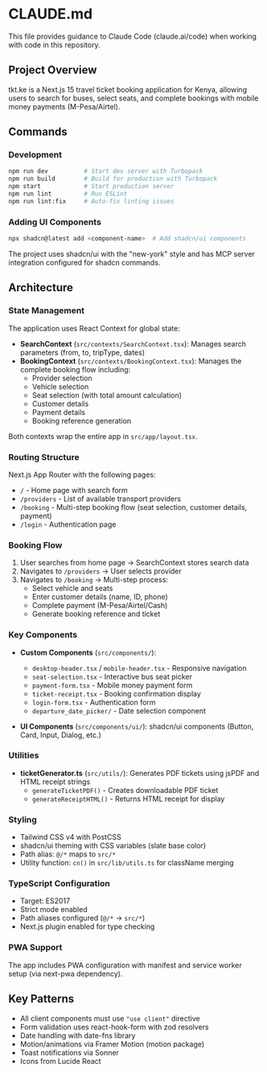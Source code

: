 # CLAUDE.md

This file provides guidance to Claude Code (claude.ai/code) when working with code in this repository.

## Project Overview

tkt.ke is a Next.js 15 travel ticket booking application for Kenya, allowing users to search for buses, select seats, and complete bookings with mobile money payments (M-Pesa/Airtel).

## Commands

### Development
```bash
npm run dev          # Start dev server with Turbopack
npm run build        # Build for production with Turbopack
npm start            # Start production server
npm run lint         # Run ESLint
npm run lint:fix     # Auto-fix linting issues
```

### Adding UI Components
```bash
npx shadcn@latest add <component-name>  # Add shadcn/ui components
```

The project uses shadcn/ui with the "new-york" style and has MCP server integration configured for shadcn commands.

## Architecture

### State Management

The application uses React Context for global state:

- **SearchContext** (`src/contexts/SearchContext.tsx`): Manages search parameters (from, to, tripType, dates)
- **BookingContext** (`src/contexts/BookingContext.tsx`): Manages the complete booking flow including:
  - Provider selection
  - Vehicle selection
  - Seat selection (with total amount calculation)
  - Customer details
  - Payment details
  - Booking reference generation

Both contexts wrap the entire app in `src/app/layout.tsx`.

### Routing Structure

Next.js App Router with the following pages:
- `/` - Home page with search form
- `/providers` - List of available transport providers
- `/booking` - Multi-step booking flow (seat selection, customer details, payment)
- `/login` - Authentication page

### Booking Flow

1. User searches from home page → SearchContext stores search data
2. Navigates to `/providers` → User selects provider
3. Navigates to `/booking` → Multi-step process:
   - Select vehicle and seats
   - Enter customer details (name, ID, phone)
   - Complete payment (M-Pesa/Airtel/Cash)
   - Generate booking reference and ticket

### Key Components

- **Custom Components** (`src/components/`):
  - `desktop-header.tsx` / `mobile-header.tsx` - Responsive navigation
  - `seat-selection.tsx` - Interactive bus seat picker
  - `payment-form.tsx` - Mobile money payment form
  - `ticket-receipt.tsx` - Booking confirmation display
  - `login-form.tsx` - Authentication form
  - `departure_date_picker/` - Date selection component

- **UI Components** (`src/components/ui/`): shadcn/ui components (Button, Card, Input, Dialog, etc.)

### Utilities

- **ticketGenerator.ts** (`src/utils/`): Generates PDF tickets using jsPDF and HTML receipt strings
  - `generateTicketPDF()` - Creates downloadable PDF ticket
  - `generateReceiptHTML()` - Returns HTML receipt for display

### Styling

- Tailwind CSS v4 with PostCSS
- shadcn/ui theming with CSS variables (slate base color)
- Path alias: `@/*` maps to `src/*`
- Utility function: `cn()` in `src/lib/utils.ts` for className merging

### TypeScript Configuration

- Target: ES2017
- Strict mode enabled
- Path aliases configured (`@/*` → `src/*`)
- Next.js plugin enabled for type checking

### PWA Support

The app includes PWA configuration with manifest and service worker setup (via next-pwa dependency).

## Key Patterns

- All client components must use `"use client"` directive
- Form validation uses react-hook-form with zod resolvers
- Date handling with date-fns library
- Motion/animations via Framer Motion (motion package)
- Toast notifications via Sonner
- Icons from Lucide React
